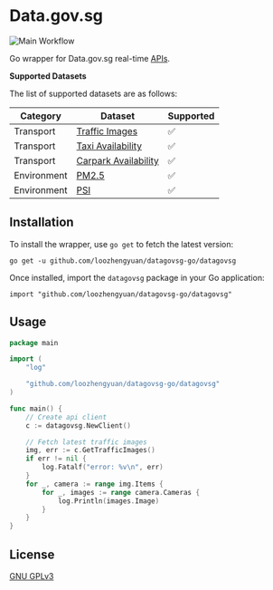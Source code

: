 # Data.gov.sg

![Main Workflow](https://github.com/loozhengyuan/datagovsg-go/workflows/Main%20Workflow/badge.svg)

Go wrapper for Data.gov.sg real-time [APIs](https://data.gov.sg/developer).

**Supported Datasets**

The list of supported datasets are as follows:

|Category|Dataset|Supported|
|---|---|---|
|Transport|[Traffic Images](https://data.gov.sg/dataset/traffic-images)|✅|
|Transport|[Taxi Availability](https://data.gov.sg/dataset/taxi-availability)|✅|
|Transport|[Carpark Availability](https://data.gov.sg/dataset/carpark-availability)|✅|
|Environment|[PM2.5](https://data.gov.sg/dataset/pm2-5)|✅|
|Environment|[PSI](https://data.gov.sg/dataset/psi)|✅|

## Installation

To install the wrapper, use `go get` to fetch the latest version:

```shell
go get -u github.com/loozhengyuan/datagovsg-go/datagovsg
```

Once installed, import the `datagovsg` package in your Go application:

```shell
import "github.com/loozhengyuan/datagovsg-go/datagovsg"
```

## Usage

```go
package main

import (
	"log"

	"github.com/loozhengyuan/datagovsg-go/datagovsg"
)

func main() {
	// Create api client
	c := datagovsg.NewClient()

	// Fetch latest traffic images
	img, err := c.GetTrafficImages()
	if err != nil {
		log.Fatalf("error: %v\n", err)
	}
	for _, camera := range img.Items {
		for _, images := range camera.Cameras {
			log.Println(images.Image)
		}
	}
}
```

## License

[GNU GPLv3](https://choosealicense.com/licenses/gpl-3.0/)
